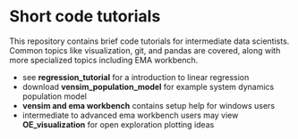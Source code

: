 # Short code tutorials

This repository contains brief code tutorials for intermediate data scientists. Common topics like visualization, git, and pandas are covered, along with more specialized topics including EMA workbench.


- see **regression_tutorial** for a introduction to linear regression
- download **vensim_population_model** for example system dynamics population model
- **vensim and ema workbench** contains setup help for windows users
- intermediate to advanced ema workbench users may view **OE_visualization** for open exploration plotting ideas
